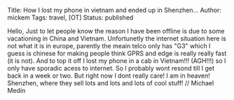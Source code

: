 Title: How I lost my phone in vietnam and ended up in Shenzhen...
Author: mickem
Tags: travel, [OT]
Status: published

Hello, Just to let people know the reason I have been offline is due to
some vacationing in China and Vietnam. Unfortunetly the internet
situation here is not what it is in europe, parently the meain telco
only has "G3" which I guess is chinese for making people think GPRS and
edge is really really fast (it is not). And to top it off I lost my
phone in a cab in Vietnam!!! (AGH!!!) so I only have sporadic acess to
internet. So I probably wont resond till I get back in a week or two.
But right now I dont really care! I am in heaven! Shenzhen, where they
sell lots and lots and lots of cool stuff! // Michael Medin
